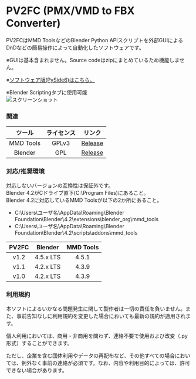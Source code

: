 # PV2FC (PMX/VMD to FBX Converter)

PV2FCはMMD ToolsなどのBlender Python APIスクリプトを外部GUIによるDnDなどの簡易操作によって自動化したソフトウェアです。

※GUIは基本含まれません。Source codeはzipにまとめているため機能しません。

※[ソフトウェア版(PySide6)はこちら。](https://bowlroll.net/file/336351)

※Blender Scriptingタブに使用可能<br/>
![スクリーンショット](https://github.com/user-attachments/assets/813fda16-2e09-4e3b-bd59-b64c61c41932)


### 関連

| ツール | ライセンス | リンク |
|:---:|:---:|---|
| MMD Tools | GPLv3 | [Release](https://github.com/MMD-Blender/blender_mmd_tools/releases) |
| Blender | GPL | [Release](https://download.blender.org/release/) |


### 対応/推奨環境
対応しないバージョンの互換性は保証外です。<br/>
Blender 4.2がCドライブ直下(C:\Program Files)にあること。<br/>
Blender 4.2に対応しているMMD Toolsが以下の2か所にあること。<br/>
- C:\Users\ユーザ名\AppData\Roaming\Blender Foundation\Blender\4.2\extensions\blender_org\mmd_tools
- C:\Users\ユーザ名\AppData\Roaming\Blender Foundation\Blender\4.2\scripts\addons\mmd_tools<br/>

| PV2FC | Blender | MMD Tools | 
|:---:|:---:|:---:|
| v1.2 | 4.5.x LTS | 4.5.1 |
| v1.1 | 4.2.x LTS | 4.3.9 |
| v1.0 | 4.2.x LTS | 4.3.9 |


### 利用規約
本ソフトによるいかなる問題発生に関して製作者は一切の責任を負いません。また、事前告知なしに利用規約を変更した場合においても最新の規約が適用されます。

個人利用においては、商用・非商用を問わず、連絡不要で使用および改変（.py形式）することができます。

ただし、企業を含む団体利用やデータの再配布など、その他すべての場合においては、例外なく事前の連絡が必須です。なお、内容や利用目的によっては、許可できない場合があります。
